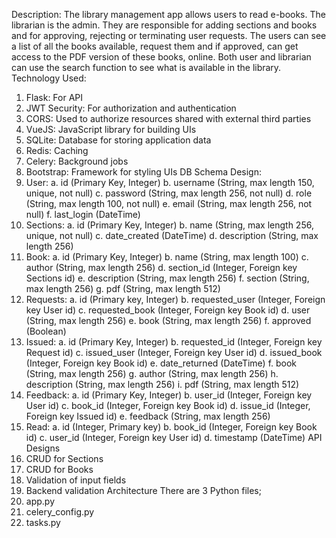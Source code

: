 Description:
The library management app allows users to read e-books. The librarian is the admin. They are 
responsible for adding sections and books and for approving, rejecting or terminating user 
requests. The users can see a list of all the books available, request them and if approved, can get 
access to the PDF version of these books, online. Both user and librarian can use the search 
function to see what is available in the library.
Technology Used:
1. Flask: For API
2. JWT Security: For authorization and authentication
3. CORS: Used to authorize resources shared with external third parties
4. VueJS: JavaScript library for building UIs
5. SQLite: Database for storing application data
6. Redis: Caching
7. Celery: Background jobs
8. Bootstrap: Framework for styling UIs
DB Schema Design:
1. User:
a. id (Primary Key, Integer)
b. username (String, max length 150, unique, not null)
c. password (String, max length 256, not null)
d. role (String, max length 100, not null)
e. email (String, max length 256, not null)
f. last_login (DateTime)
2. Sections:
a. id (Primary Key, Integer)
b. name (String, max length 256, unique, not null)
c. date_created (DateTime)
d. description (String, max length 256)
3. Book:
a. id (Primary Key, Integer)
b. name (String, max length 100)
c. author (String, max length 256)
d. section_id (Integer, Foreign key Sections id)
e. description (String, max length 256)
f. section (String, max length 256)
g. pdf (String, max length 512)
4. Requests:
a. id (Primary key, Integer)
b. requested_user (Integer, Foreign key User id)
c. requested_book (Integer, Foreign key Book id)
d. user (String, max length 256)
e. book (String, max length 256)
f. approved (Boolean)
5. Issued:
a. id (Primary Key, Integer)
b. requested_id (Integer, Foreign key Request id)
c. issued_user (Integer, Foreign key User id)
d. issued_book (Integer, Foreign key Book id)
e. date_returned (DateTime)
f. book (String, max length 256)
g. author (String, max length 256)
h. description (String, max length 256)
i. pdf (String, max length 512)
6. Feedback:
a. id (Primary Key, Integer)
b. user_id (Integer, Foreign key User id)
c. book_id (Integer, Foreign key Book id)
d. issue_id (Integer, Foreign key Issued id)
e. feedback (String, max length 256)
7. Read:
a. id (Integer, Primary key)
b. book_id (Integer, Foreign key Book id)
c. user_id (Integer, Foreign key User id)
d. timestamp (DateTime)
API Designs
1. CRUD for Sections
2. CRUD for Books
3. Validation of input fields
4. Backend validation
Architecture
There are 3 Python files;
1. app.py
2. celery_config.py
3. tasks.py
